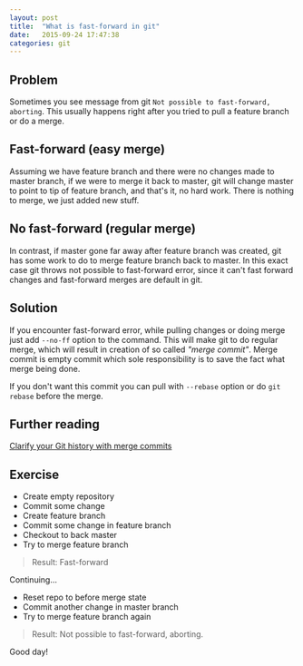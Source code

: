 ```yaml
---
layout: post
title:  "What is fast-forward in git"
date:   2015-09-24 17:47:38
categories: git
---
```


## Problem

Sometimes you see message from git `Not possible to fast-forward, aborting`. This usually happens right after you tried to pull a feature branch or do a merge.


## Fast-forward (easy merge)

Assuming we have feature branch and there were no changes made to master branch,
if we were to merge it back to master, git will change master to point to tip of
feature branch,  and that's it, no hard work. There is nothing to
merge, we just added new stuff.


## No fast-forward (regular merge)

In contrast, if master gone far away after feature branch was created, git has 
some work to do to merge feature branch back to master. In this exact case git
throws not possible to fast-forward error, since it can't fast forward changes
and fast-forward merges are default in git.


## Solution

If you encounter fast-forward error, while pulling changes or doing  merge just
add `--no-ff` option to the command. This will make git to do regular merge,
which will result in creation of so called *"merge commit"*. Merge commit is
empty commit which sole responsibility is to save the fact what merge being
done.

If you don't want this commit you can pull with `--rebase` option or do
`git rebase` before the merge.

## Further reading
[Clarify your Git history with merge commits](http://arjanvandergaag.nl/blog/clarify-git-history-with-merge-commits.html)

## Exercise
* Create empty repository
* Commit some change
* Create feature branch
* Commit some change in feature branch
* Checkout to back master
* Try to merge feature branch

> Result: Fast-forward

Continuing...

* Reset repo to before merge state
* Commit another change in master branch
* Try to merge feature branch again

> Result: Not possible to fast-forward, aborting.

Good day!
